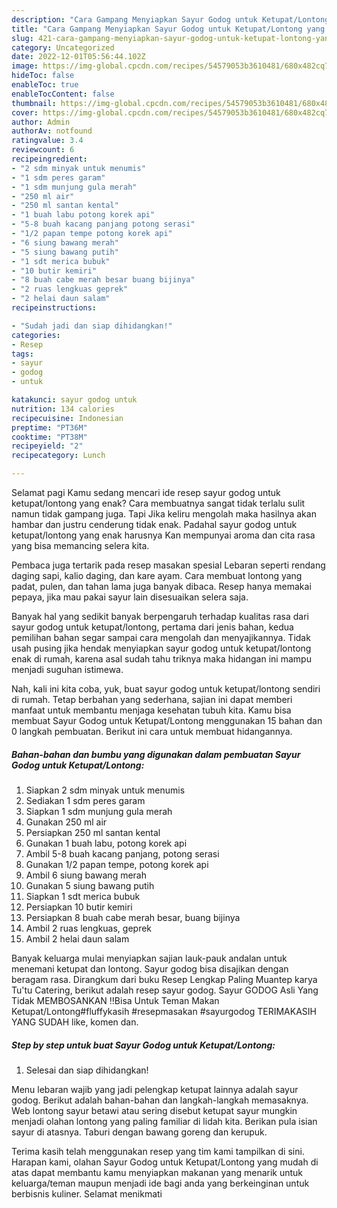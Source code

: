 ```yaml
---
description: "Cara Gampang Menyiapkan Sayur Godog untuk Ketupat/Lontong yang Sempurna, Buat Buka Puasa}"
title: "Cara Gampang Menyiapkan Sayur Godog untuk Ketupat/Lontong yang Sempurna, Buat Buka Puasa}"
slug: 421-cara-gampang-menyiapkan-sayur-godog-untuk-ketupat-lontong-yang-sempurna-buat-buka-puasa
category: Uncategorized
date: 2022-12-01T05:56:44.102Z
image: https://img-global.cpcdn.com/recipes/54579053b3610481/680x482cq70/sayur-godog-untuk-ketupatlontong-foto-resep-utama.jpg
hideToc: false
enableToc: true
enableTocContent: false
thumbnail: https://img-global.cpcdn.com/recipes/54579053b3610481/680x482cq70/sayur-godog-untuk-ketupatlontong-foto-resep-utama.jpg
cover: https://img-global.cpcdn.com/recipes/54579053b3610481/680x482cq70/sayur-godog-untuk-ketupatlontong-foto-resep-utama.jpg
author: Admin
authorAv: notfound
ratingvalue: 3.4
reviewcount: 6
recipeingredient:
- "2 sdm minyak untuk menumis"
- "1 sdm peres garam"
- "1 sdm munjung gula merah"
- "250 ml air"
- "250 ml santan kental"
- "1 buah labu potong korek api"
- "5-8 buah kacang panjang potong serasi"
- "1/2 papan tempe potong korek api"
- "6 siung bawang merah"
- "5 siung bawang putih"
- "1 sdt merica bubuk"
- "10 butir kemiri"
- "8 buah cabe merah besar buang bijinya"
- "2 ruas lengkuas geprek"
- "2 helai daun salam"
recipeinstructions:

- "Sudah jadi dan siap dihidangkan!"
categories:
- Resep
tags:
- sayur
- godog
- untuk

katakunci: sayur godog untuk 
nutrition: 134 calories
recipecuisine: Indonesian
preptime: "PT36M"
cooktime: "PT38M"
recipeyield: "2"
recipecategory: Lunch

---
```



Selamat pagi Kamu sedang mencari ide resep sayur godog untuk ketupat/lontong yang enak? Cara membuatnya sangat tidak terlalu sulit namun tidak gampang juga. Tapi Jika keliru mengolah maka hasilnya akan hambar dan justru cenderung tidak enak. Padahal sayur godog untuk ketupat/lontong yang enak harusnya Kan mempunyai aroma dan cita rasa yang bisa memancing selera kita.


Pembaca juga tertarik pada resep masakan spesial Lebaran seperti rendang daging sapi, kalio daging, dan kare ayam. Cara membuat lontong yang padat, pulen, dan tahan lama juga banyak dibaca. Resep hanya memakai pepaya, jika mau pakai sayur lain disesuaikan selera saja.

Banyak hal yang sedikit banyak berpengaruh terhadap kualitas rasa dari sayur godog untuk ketupat/lontong, pertama dari jenis bahan, kedua pemilihan bahan segar sampai cara mengolah dan menyajikannya. Tidak usah pusing jika hendak menyiapkan sayur godog untuk ketupat/lontong enak di rumah, karena asal sudah tahu triknya maka hidangan ini mampu menjadi suguhan istimewa.


Nah, kali ini kita coba, yuk, buat sayur godog untuk ketupat/lontong sendiri di rumah. Tetap berbahan yang sederhana, sajian ini dapat memberi manfaat untuk membantu menjaga kesehatan tubuh kita. Kamu bisa membuat Sayur Godog untuk Ketupat/Lontong menggunakan 15 bahan dan 0 langkah pembuatan. Berikut ini cara untuk membuat hidangannya.

<!--inarticleads1-->

##### Bahan-bahan dan bumbu yang digunakan dalam pembuatan Sayur Godog untuk Ketupat/Lontong:

1. Siapkan 2 sdm minyak untuk menumis
1. Sediakan 1 sdm peres garam
1. Siapkan 1 sdm munjung gula merah
1. Gunakan 250 ml air
1. Persiapkan 250 ml santan kental
1. Gunakan 1 buah labu, potong korek api
1. Ambil 5-8 buah kacang panjang, potong serasi
1. Gunakan 1/2 papan tempe, potong korek api
1. Ambil 6 siung bawang merah
1. Gunakan 5 siung bawang putih
1. Siapkan 1 sdt merica bubuk
1. Persiapkan 10 butir kemiri
1. Persiapkan 8 buah cabe merah besar, buang bijinya
1. Ambil 2 ruas lengkuas, geprek
1. Ambil 2 helai daun salam


Banyak keluarga mulai menyiapkan sajian lauk-pauk andalan untuk menemani ketupat dan lontong. Sayur godog bisa disajikan dengan beragam rasa. Dirangkum dari buku Resep Lengkap Paling Muantep karya Tu&#39;tu Catering, berikut adalah resep sayur godog. Sayur GODOG Asli Yang Tidak MEMBOSANKAN ‼️Bisa Untuk Teman Makan Ketupat/Lontong#fluffykasih #resepmasakan #sayurgodog TERIMAKASIH YANG SUDAH like, komen dan. 

<!--inarticleads2-->

##### Step by step untuk buat Sayur Godog untuk Ketupat/Lontong:


1. Selesai dan siap dihidangkan!

Menu lebaran wajib yang jadi pelengkap ketupat lainnya adalah sayur godog. Berikut adalah bahan-bahan dan langkah-langkah memasaknya. Web lontong sayur betawi atau sering disebut ketupat sayur mungkin menjadi olahan lontong yang paling familiar di lidah kita. Berikan pula isian sayur di atasnya. Taburi dengan bawang goreng dan kerupuk. 

Terima kasih telah menggunakan resep yang tim kami tampilkan di sini. Harapan kami, olahan Sayur Godog untuk Ketupat/Lontong yang mudah di atas dapat membantu kamu menyiapkan makanan yang menarik untuk keluarga/teman maupun menjadi ide bagi anda yang berkeinginan untuk berbisnis kuliner. Selamat menikmati

